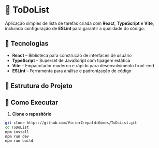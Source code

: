 # 📝 ToDoList

Aplicação simples de lista de tarefas criada com **React**, **TypeScript** e **Vite**, incluindo configuração de **ESLint** para garantir a qualidade do código.

## 🔧 Tecnologias

- **React** – Biblioteca para construção de interfaces de usuário
- **TypeScript** – Superset de JavaScript com tipagem estática
- **Vite** – Empacotador moderno e rápido para desenvolvimento front-end
- **ESLint** – Ferramenta para análise e padronização de código

## 📁 Estrutura do Projeto


## 🚀 Como Executar

1. **Clone o repositório**
```bash
git clone https://github.com/VictorCrepaldiGomes/ToDoList.git
cd ToDoList
npm install
npm run dev
npm run build
